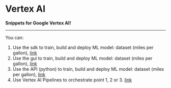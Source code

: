 # Vertex AI

**Snippets for Google Vertex AI!**

---

You can:

1. Use the sdk to train, build and deploy ML model: dataset (miles per gallon), [link](https://github.com/jchavezar/Vertex/tree/main/deploy-custom-model-sdk)
2. Use the gui to train, build and deploy ML model: dataset (miles per gallon), [link](https://github.com/jchavezar/Vertex/tree/main/deploy-custom-model-gui)
3. Use the API (python) to train, build and deploy ML model: dataset (miles per gallon), [link](https://github.com/jchavezar/Vertex/tree/main/deploy-custom-model-gui)
4. Use Vertex AI Pipelines to orchestrate point 1, 2 or 3. [link](https://github.com/jchavezar/Vertex/blob/main/Notebooks/mpg_pipeline.ipynb)
